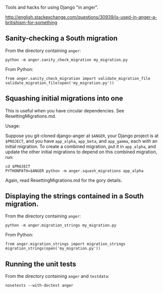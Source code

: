 Tools and hacks for using Django "in anger".

http://english.stackexchange.com/questions/30939/is-used-in-anger-a-britishism-for-something


## Sanity-checking a South migration

From the directory containing `anger`:

```
python -m anger.sanity_check_migration my_migration.py
```

From Python:

```
from anger.sanity_check_migration import validate_migration_file
validate_migration_file(open('my_migration.py'))
```


## Squashing initial migrations into one

This is useful when you have circular dependencies. See ResettingMigrations.md.

Usage:

Suppose you git-cloned django-anger at `$ANGER`, your Django project is at
`$PROJECT`, and you have `app_alpha`, `app_beta`, and `app_gamma`, each with an
initial migration. To create a combined migration, put it in `app_alpha`, and
update the other initial migrations to depend on this combined migration, run:

```
cd $PROJECT
PYTHONPATH=$ANGER python -m anger.squash_migrations app_alpha
```

Again, read ResettingMigrations.md for the gory details.


## Displaying the strings contained in a South migration.

From the directory containing `anger`:

```
python -m anger.migration_strings my_migration.py
```

From Python:

```
from anger.migration_strings import migration_strings
migration_strings(open('my_migration.py'))
```


## Running the unit tests

From the directory containing `anger` and `testdata`:

```
nosetests --with-doctest anger
```
